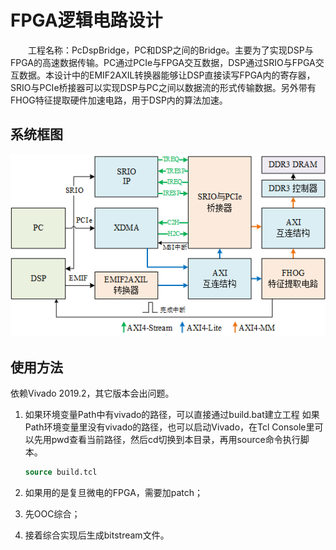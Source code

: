 # FPGA逻辑电路设计

&emsp;&emsp;工程名称：PcDspBridge，PC和DSP之间的Bridge。主要为了实现DSP与FPGA的高速数据传输。PC通过PCIe与FPGA交互数据，DSP通过SRIO与FPGA交互数据。本设计中的EMIF2AXIL转换器能够让DSP直接读写FPGA内的寄存器，SRIO与PCIe桥接器可以实现DSP与PC之间以数据流的形式传输数据。另外带有FHOG特征提取硬件加速电路，用于DSP内的算法加速。

## 系统框图

![系统框图](README/2023-04-12-10-39-21.png)

## 使用方法

依赖Vivado 2019.2，其它版本会出问题。

1. 如果环境变量Path中有vivado的路径，可以直接通过build.bat建立工程
   如果Path环境变量里没有vivado的路径，也可以启动Vivado，在Tcl Console里可以先用pwd查看当前路径，然后cd切换到本目录，再用source命令执行脚本。

    ```tcl
    source build.tcl
    ```

2. 如果用的是复旦微电的FPGA，需要加patch；
3. 先OOC综合；
4. 接着综合实现后生成bitstream文件。
